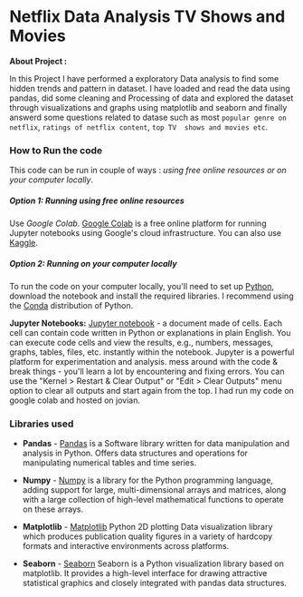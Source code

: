# Netflix Data Analysis TV Shows and Movies

**About Project :**

In this Project I have performed a exploratory Data analysis to find some hidden trends and pattern in dataset. I have loaded and read the data using pandas, did some cleaning and Processing of data and explored the dataset through visualizations and graphs using matplotlib and seaborn and finally answerd some questions related to datase such as most `popular genre on netflix`, `ratings of netflix content`, `top TV  shows and movies etc`.

### How to Run the code

This code can be run in couple of ways : *using free online resources or on your computer locally*.

#####  Option 1: Running using free online resources 

Use *Google Colab*. [Google Colab](https://colab.research.google.com/) is a free online platform for running Jupyter notebooks using Google's cloud infrastructure. You can also use [Kaggle](https://www.kaggle.com).

##### Option 2: Running on your computer locally

To run the code on your computer locally, you'll need to set up [Python](https://www.python.org/), download the notebook and install the required libraries. I recommend using the [Conda](https://docs.conda.io/projects/conda/en/latest/user-guide/install/) distribution of Python. 

**Jupyter Notebooks:** [Jupyter notebook](https://jupyter.org/) - a document made of cells. Each cell can contain code written in Python or explanations in plain English. You can execute code cells and view the results, e.g., numbers, messages, graphs, tables, files, etc. instantly within the notebook. Jupyter is a powerful platform for experimentation and analysis. mess around with the code & break things - you'll learn a lot by encountering and fixing errors. You can use the "Kernel > Restart & Clear Output" or "Edit > Clear Outputs" menu option to clear all outputs and start again from the top.
I had run my code on google colab and hosted on jovian.

### Libraries used 

- **Pandas** - [Pandas](https://pandas.pydata.org/) is a Software library written for data manipulation and analysis in Python. Offers data structures and operations for manipulating numerical tables and time series.

- **Numpy** - [Numpy](https://numpy.org/) is a library for the Python programming language, adding support for large, multi-dimensional arrays and matrices, along with a large collection of high-level mathematical functions to operate on these arrays.

- **Matplotlib** - [Matplotlib](https://matplotlib.org/) Python 2D plotting Data visualization library which produces publication quality figures in a variety of hardcopy formats and interactive environments across platforms. 

- **Seaborn** - [Seaborn](https://seaborn.pydata.org/) Seaborn is a Python visualization library based on matplotlib. It provides a high-level interface for drawing attractive statistical graphics and closely integrated with pandas data structures.

